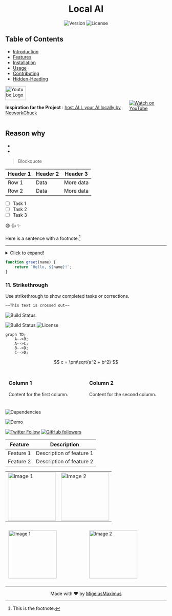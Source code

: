 <h1 align="center">Local AI</h1>
<p align="center">
  <img src="https://img.shields.io/badge/version-1.0-blue.svg" alt="Version">
  <img src="https://img.shields.io/badge/license-none-green.svg" alt="License">
</p>

## Table of Contents
- [Introduction](#introduction)
- [Features](#features)
- [Installation](#installation)
- [Usage](#usage)
- [Contributing](#contributing)
- [Hidden-Heading](#hidden-heading)


<a href="https://www.youtube.com/">
    <img src="https://upload.wikimedia.org/wikipedia/commons/e/ef/Youtube_logo.png" width="64" height="44" alt="Youtube Logo">
</a>


<div style="display: flex;">
  
**Inspiration for the Project** : [host ALL your AI locally by NetworkChuck](https://www.youtube.com/watch?v=Wjrdr0NU4Sk&t=648s) 

<a href="https://www.youtube.com/watch?v=WxYC9-hBM_g">
    <img src="https://i.ytimg.com/an_webp/Wjrdr0NU4Sk/mqdefault_6s.webp?du=3000&sqp=CLSWrLIG&rs=AOn4CLAVk4K88fQI1SxxYun-xrT-V7IsDQ" alt="Watch on YouTube" />
</a>

</div>



Reason why
-
-
-

>Blockquote


| Header 1 | Header 2 | Header 3 |
| -------- | -------- | -------- |
| Row 1    | Data     | More data|
| Row 2    | Data     | More data|


- [ ] Task 1
- [ ] Task 2
- [ ] Task 3

:smile: :+1: :sparkles:

Here is a sentence with a footnote.[^1]

---
<details>
  <summary>Click to expand!</summary>
  ## Hidden Heading
  Here is some hidden content.
</details>



```javascript
function greet(name) {
    return `Hello, ${name}!`;
}

```
### 11. Strikethrough
Use strikethrough to show completed tasks or corrections.

```markdown
~~This text is crossed out~~

```


![Build Status](https://img.shields.io/badge/build-passing-brightgreen)

![Build Status](https://img.shields.io/badge/build-passing-brightgreen)
![License](https://img.shields.io/badge/license-MIT-blue.svg)

```mermaid
graph TD;
    A-->B;
    A-->C;
    B-->D;
    C-->D;
```

$$
c = \pm\sqrt{a^2 + b^2}
$$

<div style="display: flex; justify-content: space-between;">
  <div style="flex: 1; padding: 10px;">
    <h3>Column 1</h3>
    <p>Content for the first column.</p>
  </div>
  <div style="flex: 1; padding: 10px;">
    <h3>Column 2</h3>
    <p>Content for the second column.</p>
  </div>
</div>

![Dependencies](https://img.shields.io/librariesio/github/username/repo)

![Demo](https://media.giphy.com/media/3o7qE1YN7aBOFPRw8E/giphy.gif)




[![Twitter Follow](https://img.shields.io/twitter/follow/yourusername?style=social)](https://twitter.com/yourusername)
[![GitHub followers](https://img.shields.io/github/followers/yourusername?style=social)](https://github.com/MigelusMaximus)


<table>
  <thead>
    <tr>
      <th>Feature</th>
      <th>Description</th>
    </tr>
  </thead>
  <tbody>
    <tr>
      <td>Feature 1</td>
      <td>Description of feature 1</td>
    </tr>
    <tr>
      <td>Feature 2</td>
      <td>Description of feature 2</td>
    </tr>
  </tbody>
</table>


<table>
  <tr>
    <td>
      <img src="https://via.placeholder.com/150" alt="Image 1" width="150">
    </td>
    <td>
      <img src="https://via.placeholder.com/150" alt="Image 2" width="150">
    </td>
  </tr>
</table>


<div style="display: flex;">
  <div style="flex: 1; padding: 10px;">
    <img src="https://via.placeholder.com/150" alt="Image 1" width="150">
  </div>
  <div style="flex: 1; padding: 10px;">
    <img src="https://via.placeholder.com/150" alt="Image 2" width="150">
  </div>
</div>


[^1]: This is the footnote.

<hr>
<p align="center">
  Made with ❤️ by <a href="https://github.com/MigelusMaximus">MigelusMaximus</a>
</p>



